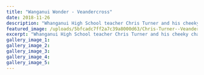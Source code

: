 ```yaml
---
title: "Wanganui Wonder - Veandercross"
date: 2018-11-26
description: "Whanganui High School teacher Chris Turner and his cheeky champion Veandercross..."
featured_image: /uploads/5bfcadc7ff2a7c39a8000d63/Chris-Turner--Veandercross-Chron-26-nov-picture.PNG
excerpt: "Whanganui High School teacher Chris Turner and his cheeky champion Veandercross."
gallery_image_1: 
gallery_image_2: 
gallery_image_3: 
gallery_image_4: 
gallery_image_5: 
---
```

